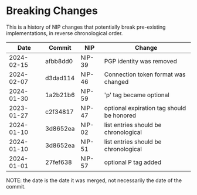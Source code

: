 # Breaking Changes

This is a history of NIP changes that potentially break pre-existing implementations, in
reverse chronological order.

| Date        | Commit    | NIP      | Change |
| ----------- | --------- | -------- | ------ |
| 2024-02-15  | afbb8dd0  | NIP-39   | PGP identity was removed |
| 2024-02-07  | d3dad114  | NIP-46   | Connection token format was changed |
| 2024-01-30  | 1a2b21b6  | NIP-59   | 'p' tag became optional |
| 2023-01-27  | c2f34817  | NIP-47   | optional expiration tag should be honored |
| 2024-01-10  | 3d8652ea  | NIP-02   | list entries should be chronological |
| 2024-01-10  | 3d8652ea  | NIP-51   | list entries should be chronological |
| 2024-01-01  | 27fef638  | NIP-57   | optional P tag added |



NOTE: the date is the date it was merged, not necessarily the date of the commit.
